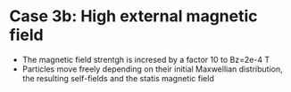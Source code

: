 # Case 3b: High external magnetic field
- The magnetic field strentgh is incresed by a factor 10 to Bz=2e-4 T
- Particles move freely depending on their initial Maxwellian distribution, the resulting self-fields and the statis magnetic field
